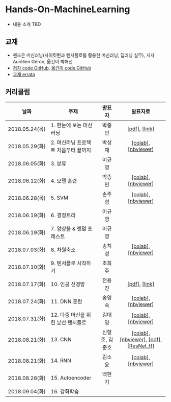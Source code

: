 # Hands-On-MachineLearning

 * 내용 소개 TBD

## 교재

 * 핸즈온 머신러닝(사이킷런과 텐서플로를 활용한 머신러닝, 딥러닝 실무), 저자 Aurélien Géron, 옮긴이 박해선
 * [저자 code GitHub](https://github.com/ageron/handson-ml), [옮긴이 code GitHub](https://github.com/rickiepark/handson-ml)
 * [교재 errata](https://tensorflow.blog/%ED%95%B8%EC%A6%88%EC%98%A8-%EB%A8%B8%EC%8B%A0%EB%9F%AC%EB%8B%9D/)

## 커리큘럼

| 날짜 | 주제 | 발표자 | 발표자료 |
|:---:|-----|:----:|:------:|
| 2018.05.24(목) |1. 한눈에 보는 머신 러닝      | 박종민 | [[pdf]](https://github.com/machinelearning-pangyo/Hands-On-MachineLearning/blob/master/01_the_machine_learning_landscape.pdf), [[link]](https://goo.gl/6qFTEB) |
| 2018.05.29(화) |2. 머신러닝 프로젝트 처음부터 끝까지      | 박성재 | [[colab]](https://colab.research.google.com/github/machinelearning-pangyo/Hands-On-MachineLearning/blob/master/02_end_to_end/housing.ipynb), [[nbviewer]](http://nbviewer.jupyter.org/github/machinelearning-pangyo/Hands-On-MachineLearning/blob/master/02_end_to_end/housing.ipynb) |
| 2018.06.05(화) |3. 분류      | 이규영 |  |
| 2018.06.12(화) |4. 모델 훈련      | 박종민 | [[colab]](https://colab.research.google.com/github/machinelearning-pangyo/Hands-On-MachineLearning/blob/master/04_training_linear_models.ipynb), [[nbviewer]](http://nbviewer.jupyter.org/github/machinelearning-pangyo/Hands-On-MachineLearning/blob/master/04_training_linear_models.ipynb) |
| 2018.06.28(목) |5. SVM      | 손주형 | [[colab]](https://colab.research.google.com/github/machinelearning-pangyo/Hands-On-MachineLearning/blob/master/05_SVM/05_SVM.ipynb), [[nbviewer]](http://nbviewer.jupyter.org/github/machinelearning-pangyo/Hands-On-MachineLearning/blob/master/05_SVM/05_SVM.ipynb) |
| 2018.06.19(화) |6. 결정트리      | 이규영 |  |
| 2018.06.19(화) |7. 앙상블 & 랜덤 포레스트      | 이규영 |  |
| 2018.07.03(화) |8. 차원축소      | 송치성 | [[colab]](https://colab.research.google.com/github/machinelearning-pangyo/Hands-On-MachineLearning/blob/master/08_dimensionality_reduction.ipynb), [[nbviewer]](https://nbviewer.jupyter.org/github/machinelearning-pangyo/Hands-On-MachineLearning/blob/master/08_dimensionality_reduction.ipynb) |
| 2018.07.10(화) |9. 텐서플로 시작하기      | 조희주 |  |
| 2018.07.17(화) |10. 인공 신경망      | 전용진 | [[pdf]](https://github.com/machinelearning-pangyo/Hands-On-MachineLearning/blob/master/10_Introduction_to_neural_network.pdf), [[link]](https://drive.google.com/open?id=1Z4vQ48zAkZhNJDTCEtkTe6YsYbr54YCI)|
| 2018.07.24(화) |11. DNN 훈련      | 송영숙 | [[colab]](https://colab.research.google.com/drive/1OhdZAQMMP2XE3J1gpH0WjSGe82-W4iG_), [[nbviewer]](http://nbviewer.jupyter.org/github/machinelearning-pangyo/Hands-On-MachineLearning/blob/master/11_DNN/11_deep_learning.ipynb)
| 2018.07.31(화) |12. 다중 머신을 위한 분산 텐서플로      | 김대영 | [[colab]](https://colab.research.google.com/github/machinelearning-pangyo/Hands-On-MachineLearning/blob/master/12_distributed/12_distributed_tensorflow.ipynb), [[nbviewer]](https://nbviewer.jupyter.org/github/machinelearning-pangyo/Hands-On-MachineLearning/blob/master/12_distributed/12_distributed_tensorflow.ipynb) |
| 2018.08.21(화) |13. CNN      | 신형준, 김준호 | [[colab]](https://colab.research.google.com/github/machinelearning-pangyo/Hands-On-MachineLearning/blob/master/13_CNN.ipynb), [[nbviewer]](https://nbviewer.jupyter.org/github/machinelearning-pangyo/Hands-On-MachineLearning/blob/master/13_CNN.ipynb), [[pdf]](https://github.com/machinelearning-pangyo/Hands-On-MachineLearning/blob/master/13_cnn_architecture.pdf), [[ResNet_tf]](https://github.com/taki0112/ResNet-Tensorflow) |
| 2018.08.21(화) |14. RNN      | 김소윤 | [[colab]](https://github.com/machinelearning-pangyo/Hands-On-MachineLearning/blob/master/14_RNN/14_recurrent_neural_networks.ipynb), [[nbviewer]](https://nbviewer.jupyter.org/github/machinelearning-pangyo/Hands-On-MachineLearning/blob/master/14_RNN/14_recurrent_neural_networks.ipynb) |
| 2018.08.28(화) |15. Autoencoder      | 백현기 |  |
| 2018.09.04(화) |16. 강화학습      |  |  |
